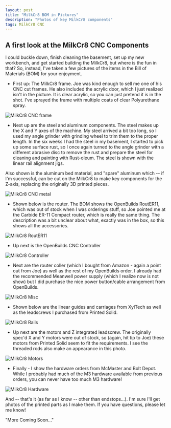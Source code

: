 ```yaml
---
layout: post
title: "MilkCr8 BOM in Pictures"
description: "Photos of key MilkCr8 components"
tags: MilkCr8 CNC
---
```


## A first look at the MilkCr8 CNC Components

I could buckle down, finish cleaning the basement, set up my new workbench, and get started building the MilkCr8, but where is the fun in that? So, instead, I've taken a few pictures of the items in the Bill of Materials (BOM) for your enjoyment.

- First up: The MilkCr8 frame.  Joe was kind enough to sell me one of his CNC cut frames.  He also included the acrylic door, which I just realized isn't in the picture.  It is clear acrylic, so you can just pretend it is in the shot.  I've sprayed the frame with multiple coats of clear Polyurethane spray.

![MilkCr8 CNC frame](/assets/images/MilkCr8Case.jpeg)

- Next up are the steel and aluminum components.  The steel makes up the X and Y axes of the machine.  My steel arrived a bit too long, so I used my angle grinder with grinding wheel to trim them to the proper length.  In the six weeks I had the steel in my basement, I started to pick up some surface rust, so I once again turned to the angle grinder with a different abrasive disc to remove the rust and prepare the steel for cleaning and painting with Rust-oleum.  The steel is shown with the linear rail alignment jigs.

Also shown is the aluminum bed material, and "spare" aluminum which -- if I'm successful, can be cut on the MilkCr8 to make key components for the Z-axis, replacing the originally 3D printed pieces.

![MilkCr8 CNC metal](/assets/images/MilkCr8_Metal.jpeg)

- Shown below is the router.  The BOM shows the OpenBuilds RoutER11, which was out of stock when I was orderings stuff, so Joe pointed me at the Carbide ER-11 Compact router, which is really the same thing.  The description was a bit unclear about what, exactly was in the box, so this shows all the accessories.

![MilkCr8 RoutER11](/assets/images/RoutER11.jpeg)

- Up next is the OpenBuilds CNC Controller

![MilkCr8 Controller](/assets/images/OpenBuildsControl.jpeg)

- Next are the router coller (which I bought from Amazon - again a point out from Joe) as well as the rest of my OpenBuilds order.  I already had the recommended Meanwell power supply (which I realize now is not show) but I did purchase the nice power button/cable arrangement from OpenBuilds.

![MilkCr8 Misc](/assets/images/RouterCollar_OpenBuildsMisc.jpeg)

- Shown below are the linear guides and carriages from XylTech as well as the leadscrews I purchased from Printed Solid.

![MilkCr8 Rails](/assets/images/LinearGuides_Leadscrews.jpeg)

- Up next are the motors and Z integrated leadscrew.  The originally spec'd X and Y motors were out of stock, so (again, hit tip to Joe) these motors from Printed Solid seem to fit the requirements. I see the threaded rods also make an appearance in this photo.

![MilkCr8 Motors](/assets/images/XY_Z_Motors.jpeg)

- Finally - I show the hardware orders from McMaster and Bolt Depot.  While I probably had much of the M3 hardware available from previous orders, you can never have too much M3 hardware!

![MilkCr8 Hardware](/assets/images/MilkCr8_Hardware.jpeg)

And -- that's it (as far as I know -- other than endstops...).  I'm sure I'll get photos of the printed parts as I make them.  If you have questions, please let me know!




"More Coming Soon..."
